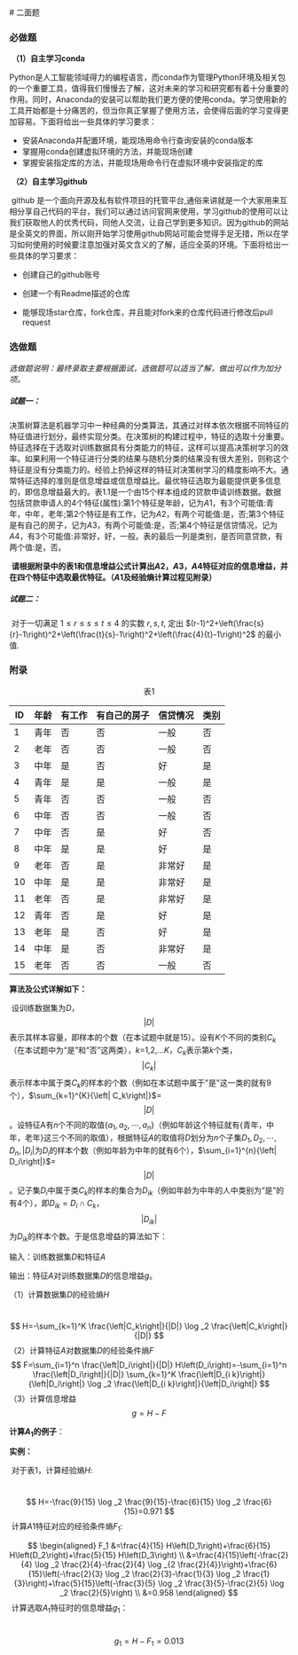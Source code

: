 <head>
    <script src="https://cdn.mathjax.org/mathjax/latest/MathJax.js?config=TeX-AMS-MML_HTMLorMML" type="text/javascript"></script>
    <script type="text/x-mathjax-config">
        MathJax.Hub.Config({
            tex2jax: {
            skipTags: ['script', 'noscript', 'style', 'textarea', 'pre'],
            inlineMath: [['$','$']]
            }
        });
    </script>
</head>
# 										二面题

### 必做题

​	**（1）自主学习conda**

​	Python是人工智能领域得力的编程语言，而conda作为管理Python环境及相关包的一个重要工具，值得我们慢慢去了解，这对未来的学习和研究都有着十分重要的作用。同时，Anaconda的安装可以帮助我们更方便的使用conda。学习使用新的工具开始都是十分痛苦的，但当你真正掌握了使用方法，会使得后面的学习变得更加容易。下面将给出一些具体的学习要求：

- 安装Anaconda并配置环境，能现场用命令行查询安装的conda版本
- 掌握用conda创建虚拟环境的方法，并能现场创建
- 掌握安装指定库的方法，并能现场用命令行在虚拟环境中安装指定的库

​	**（2）自主学习github**

​	github 是一个面向开源及私有软件项目的托管平台,通俗来讲就是一个大家用来互相分享自己代码的平台，我们可以通过访问官网来使用，学习github的使用可以让我们获取他人的优秀代码，同他人交流，让自己学到更多知识。因为github的网站是全英文的界面，所以刚开始学习使用github网站可能会觉得手足无措，所以在学习如何使用的时候要注意加强对英文含义的了解，适应全英的环境。下面将给出一些具体的学习要求：

- 创建自己的github账号

- 创建一个有Readme描述的仓库

- 能够现场star仓库，fork仓库，并且能对fork来的仓库代码进行修改后pull request

  

### 选做题

*选做题说明：最终录取主要根据面试，选做题可以适当了解，做出可以作为加分项。*

##### 试题一：

​	决策树算法是机器学习中一种经典的分类算法，其通过对样本依次根据不同特征的特征值进行划分，最终实现分类。在决策树的构建过程中，特征的选取十分重要。特征选择在于选取对训练数据具有分类能力的特征，这样可以提高决策树学习的效率。如果利用一个特征进行分类的结果与随机分类的结果没有很大差别，则称这个特征是没有分类能力的。经验上扔掉这样的特征对决策树学习的精度影响不大。通常特征选择的准则是信息增益或信息增益比。最优特征选取为最能提供更多信息的，即信息增益最大的。
​	表1.1是一个由15个样本组成的贷款申请训练数据。数据包括贷款申请人的4个特征(属性):第1个特征是年龄，记为$A1$，有3个可能值:青年，中年，老年;第2个特征是有工作，记为$A2$，有两个可能值:是，否;第3个特征是有自己的房子，记为$A3$，有两个可能值:是，否;第4个特征是信贷情况，记为$A4$，有3个可能值:非常好，好，一般。表的最后一列是类别，是否同意贷款，有两个值:是，否。

​	**请根据附录中的表1和信息增益公式计算出$A2，A3，A4$特征对应的信息增益，并在四个特征中选取最优特征。（$A1$及经验熵计算过程见附录）**


##### 试题二：

​	对于一切满足 $1 \leqslant r \leqslant s \leqslant t \leqslant 4$ 的实数 $r, s, t$, 定出 $(r-1)^2+\left(\frac{s}{r}-1\right)^2+\left(\frac{t}{s}-1\right)^2+\left(\frac{4}{t}-1\right)^2$ 的最小值.



### 附录

<center style="fontsize:60px">表1</center>

| ID   | 年龄 | 有工作 | 有自己的房子 | 信贷情况 | 类别 |
| ---- | ---- | ------ | ------------ | -------- | ---- |
| 1    | 青年 | 否     | 否           | 一般     | 否   |
| 2    | 老年 | 否     | 否           | 一般     | 否   |
| 3    | 中年 | 是     | 否           | 好       | 是   |
| 4    | 青年 | 是     | 是           | 一般     | 是   |
| 5    | 青年 | 否     | 否           | 一般     | 否   |
| 6    | 中年 | 否     | 否           | 一般     | 否   |
| 7    | 中年 | 否     | 是           | 好       | 否   |
| 8    | 中年 | 是     | 是           | 好       | 是   |
| 9    | 老年 | 否     | 是           | 非常好   | 是   |
| 10   | 中年 | 是     | 是           | 非常好   | 是   |
| 11   | 老年 | 否     | 是           | 非常好   | 是   |
| 12   | 青年 | 否     | 是           | 好       | 是   |
| 13   | 老年 | 是     | 否           | 好       | 是   |
| 14   | 中年 | 是     | 否           | 非常好   | 是   |
| 15   | 老年 | 否     | 否           | 一般     | 否   |



**算法及公式详解如下：**

​	设训练数据集为$D$，$$\left|   D  \right|$$表示其样本容量，即样本的个数（在本试题中就是15）。设有${K}$个不同的类别$C_k$（在本试题中为“是”和“否”这两类），$k$=1,2,…$K$，$C_k$表示第$k$个类，$$\left|   C_k  \right|$$表示样本中属于类$C_k$的样本的个数（例如在本试题中属于"是"这一类的就有9个），$\sum_{k=1}^{K}{\left|   C_k\right|}$=$$\left|   D  \right|$$。设特征A有$n$个不同的取值$\left\{a_1, a_2, \cdots, a_n\right\}$（例如年龄这个特征就有{青年，中年，老年}这三个不同的取值），根据特征$A$的取值将$D$划分为$n$个子集$D_1, D_2, \cdots, D_n,\left|D_i\right|$为$D_i$的样本个数（例如年龄为中年的就有6个），$\sum_{i=1}^{n}{\left|   D_i\right|}$=$$\left|   D  \right|$$。记子集$D_i$中属于类$C_k$的样本的集合为$D_{ik}$（例如年龄为中年的人中类别为“是”的有4个），即$D_{i k}=D_i \cap C_k$，$$\left|   D_{ik}  \right|$$为$D_{ik}$的样本个数。于是信息增益的算法如下：

输入：训练数据集$D$和特征$A$

输出：特征$A$对训练数据集$D$的信息增益$g$。	

（1）计算数据集$D$的经验熵$H$

​	
$$
H=-\sum_{k=1}^K \frac{\left|C_k\right|}{|D|} \log _2 \frac{\left|C_k\right|}{|D|}
$$
（2）计算特征$A$对数据集$D$的经验条件熵$F$
$$
F=\sum_{i=1}^n \frac{\left|D_i\right|}{|D|} H\left(D_i\right)=-\sum_{i=1}^n \frac{\left|D_i\right|}{|D|} \sum_{k=1}^K \frac{\left|D_{i k}\right|}{\left|D_i\right|} \log _2 \frac{\left|D_{i k}\right|}{\left|D_i\right|}
$$
（3）计算信息增益
$$
g=H-F
$$

**计算$A_1$的例子**：

**实例：**

​	对于表1，计算经验熵$H$:

​			
$$
H=-\frac{9}{15} \log _2 \frac{9}{15}-\frac{6}{15} \log _2 \frac{6}{15}=0.971
$$
​	计算$A1$特征对应的经验条件熵$F_1$:

$$
\begin{aligned}
F_1 &=\frac{4}{15} H\left(D_1\right)+\frac{6}{15} H\left(D_2\right)+\frac{5}{15} H\left(D_3\right) \\
&=\frac{4}{15}\left(-\frac{2}{4} \log _2 \frac{2}{4}-\frac{2}{4} \log _{2 \frac{2}{4}}\right)+\frac{6}{15}\left(-\frac{2}{3} \log _2 \frac{2}{3}-\frac{1}{3} \log _2 \frac{1}{3}\right)+\frac{5}{15}\left(-\frac{3}{5} \log _2 \frac{3}{5}-\frac{2}{5} \log _2 \frac{2}{5}\right) \\
&=0.958
\end{aligned}
$$
​	计算选取$A_1$特征时的信息增益$g_1$：

​		
$$
g_1=H-F_1=0.013
$$
